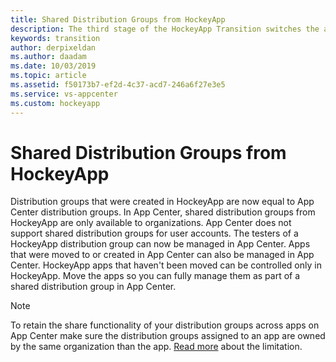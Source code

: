 ```yaml
---
title: Shared Distribution Groups from HockeyApp
description: The third stage of the HockeyApp Transition switches the account and user management from HockeyApp to App Center
keywords: transition
author: derpixeldan
ms.author: daadam
ms.date: 10/03/2019
ms.topic: article
ms.assetid: f50173b7-ef2d-4c37-acd7-246a6f27e3e5
ms.service: vs-appcenter
ms.custom: hockeyapp
---
```


# Shared Distribution Groups from HockeyApp

Distribution groups that were created in HockeyApp are now equal to App Center distribution groups. In App Center, shared distribution groups from HockeyApp are only available to organizations. App Center does not support shared distribution groups for user accounts. The testers of a HockeyApp distribution group can now be managed in App Center. Apps that were moved to or created in App Center can also be managed in App Center. HockeyApp apps that haven't been moved can be controlled only in HockeyApp. Move the apps so you can fully manage them as part of a shared distribution group in App Center.

> [!NOTE]
> To retain the share functionality of your distribution groups across apps on App Center make sure the distribution groups assigned to an app are owned by the same organization than the app. [Read more](~/transition/moving/incompatibilities.md#distribution-groups) about the limitation.
